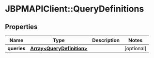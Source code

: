# JBPMAPIClient::QueryDefinitions

## Properties
Name | Type | Description | Notes
------------ | ------------- | ------------- | -------------
**queries** | [**Array&lt;QueryDefinition&gt;**](QueryDefinition.md) |  | [optional] 



